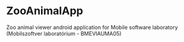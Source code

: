# ZooAnimalApp
Zoo animal viewer android application for Mobile software laboratory (Mobilszoftver laboratórium - BMEVIAUMA05)
